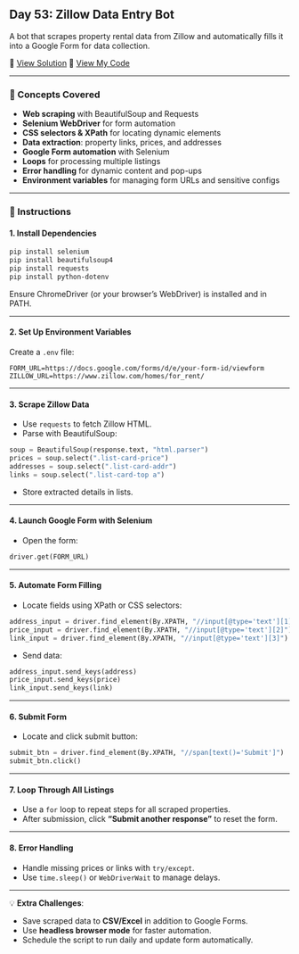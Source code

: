 ## Day 53: Zillow Data Entry Bot  
A bot that scrapes property rental data from Zillow and automatically fills it into a Google Form for data collection.  

📄 [View Solution](solution.py) 📄 [View My Code](d53.py)  

---

### 🧠 Concepts Covered
- **Web scraping** with BeautifulSoup and Requests  
- **Selenium WebDriver** for form automation  
- **CSS selectors & XPath** for locating dynamic elements  
- **Data extraction**: property links, prices, and addresses  
- **Google Form automation** with Selenium  
- **Loops** for processing multiple listings  
- **Error handling** for dynamic content and pop-ups  
- **Environment variables** for managing form URLs and sensitive configs  

---

### 📝 Instructions

#### 1. Install Dependencies
```bash
pip install selenium
pip install beautifulsoup4
pip install requests
pip install python-dotenv
```
Ensure ChromeDriver (or your browser’s WebDriver) is installed and in PATH.  

---

#### 2. Set Up Environment Variables
Create a `.env` file:
```env
FORM_URL=https://docs.google.com/forms/d/e/your-form-id/viewform
ZILLOW_URL=https://www.zillow.com/homes/for_rent/
```

---

#### 3. Scrape Zillow Data
- Use `requests` to fetch Zillow HTML.  
- Parse with BeautifulSoup:
```python
soup = BeautifulSoup(response.text, "html.parser")
prices = soup.select(".list-card-price")
addresses = soup.select(".list-card-addr")
links = soup.select(".list-card-top a")
```
- Store extracted details in lists.  

---

#### 4. Launch Google Form with Selenium
- Open the form:
```python
driver.get(FORM_URL)
```

---

#### 5. Automate Form Filling
- Locate fields using XPath or CSS selectors:
```python
address_input = driver.find_element(By.XPATH, "//input[@type='text'][1]")
price_input = driver.find_element(By.XPATH, "//input[@type='text'][2]")
link_input = driver.find_element(By.XPATH, "//input[@type='text'][3]")
```
- Send data:
```python
address_input.send_keys(address)
price_input.send_keys(price)
link_input.send_keys(link)
```

---

#### 6. Submit Form
- Locate and click submit button:
```python
submit_btn = driver.find_element(By.XPATH, "//span[text()='Submit']")
submit_btn.click()
```

---

#### 7. Loop Through All Listings
- Use a `for` loop to repeat steps for all scraped properties.  
- After submission, click **“Submit another response”** to reset the form.  

---

#### 8. Error Handling
- Handle missing prices or links with `try/except`.  
- Use `time.sleep()` or `WebDriverWait` to manage delays.  

---

💡 **Extra Challenges**:
- Save scraped data to **CSV/Excel** in addition to Google Forms.  
- Use **headless browser mode** for faster automation.  
- Schedule the script to run daily and update form automatically.  

